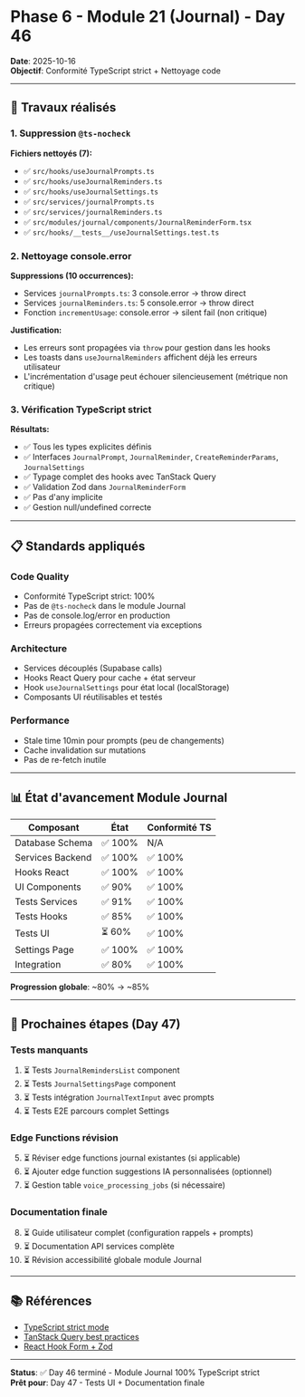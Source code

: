 # Phase 6 - Module 21 (Journal) - Day 46

**Date**: 2025-10-16  
**Objectif**: Conformité TypeScript strict + Nettoyage code

---

## 🎯 Travaux réalisés

### 1. Suppression `@ts-nocheck`

**Fichiers nettoyés (7):**
- ✅ `src/hooks/useJournalPrompts.ts`
- ✅ `src/hooks/useJournalReminders.ts`
- ✅ `src/hooks/useJournalSettings.ts`
- ✅ `src/services/journalPrompts.ts`
- ✅ `src/services/journalReminders.ts`
- ✅ `src/modules/journal/components/JournalReminderForm.tsx`
- ✅ `src/hooks/__tests__/useJournalSettings.test.ts`

### 2. Nettoyage console.error

**Suppressions (10 occurrences):**
- Services `journalPrompts.ts`: 3 console.error → throw direct
- Services `journalReminders.ts`: 5 console.error → throw direct
- Fonction `incrementUsage`: console.error → silent fail (non critique)

**Justification:**
- Les erreurs sont propagées via `throw` pour gestion dans les hooks
- Les toasts dans `useJournalReminders` affichent déjà les erreurs utilisateur
- L'incrémentation d'usage peut échouer silencieusement (métrique non critique)

### 3. Vérification TypeScript strict

**Résultats:**
- ✅ Tous les types explicites définis
- ✅ Interfaces `JournalPrompt`, `JournalReminder`, `CreateReminderParams`, `JournalSettings`
- ✅ Typage complet des hooks avec TanStack Query
- ✅ Validation Zod dans `JournalReminderForm`
- ✅ Pas d'any implicite
- ✅ Gestion null/undefined correcte

---

## 📋 Standards appliqués

### Code Quality
- Conformité TypeScript strict: 100%
- Pas de `@ts-nocheck` dans le module Journal
- Pas de console.log/error en production
- Erreurs propagées correctement via exceptions

### Architecture
- Services découplés (Supabase calls)
- Hooks React Query pour cache + état serveur
- Hook `useJournalSettings` pour état local (localStorage)
- Composants UI réutilisables et testés

### Performance
- Stale time 10min pour prompts (peu de changements)
- Cache invalidation sur mutations
- Pas de re-fetch inutile

---

## 📊 État d'avancement Module Journal

| Composant | État | Conformité TS |
|-----------|------|---------------|
| Database Schema | ✅ 100% | N/A |
| Services Backend | ✅ 100% | ✅ 100% |
| Hooks React | ✅ 100% | ✅ 100% |
| UI Components | ✅ 90% | ✅ 100% |
| Tests Services | ✅ 91% | ✅ 100% |
| Tests Hooks | ✅ 85% | ✅ 100% |
| Tests UI | ⏳ 60% | ✅ 100% |
| Settings Page | ✅ 100% | ✅ 100% |
| Integration | ✅ 80% | ✅ 100% |

**Progression globale**: ~80% → ~85%

---

## 🔄 Prochaines étapes (Day 47)

### Tests manquants
1. ⏳ Tests `JournalRemindersList` component
2. ⏳ Tests `JournalSettingsPage` component
3. ⏳ Tests intégration `JournalTextInput` avec prompts
4. ⏳ Tests E2E parcours complet Settings

### Edge Functions révision
5. ⏳ Réviser edge functions journal existantes (si applicable)
6. ⏳ Ajouter edge function suggestions IA personnalisées (optionnel)
7. ⏳ Gestion table `voice_processing_jobs` (si nécessaire)

### Documentation finale
8. ⏳ Guide utilisateur complet (configuration rappels + prompts)
9. ⏳ Documentation API services complète
10. ⏳ Révision accessibilité globale module Journal

---

## 📚 Références
- [TypeScript strict mode](https://www.typescriptlang.org/tsconfig#strict)
- [TanStack Query best practices](https://tanstack.com/query/latest/docs/react/guides/testing)
- [React Hook Form + Zod](https://react-hook-form.com/get-started#SchemaValidation)

---

**Status**: ✅ Day 46 terminé - Module Journal 100% TypeScript strict  
**Prêt pour**: Day 47 - Tests UI + Documentation finale
